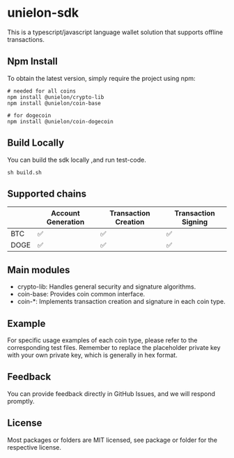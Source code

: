 # unielon-sdk

This is a typescript/javascript language wallet solution that supports offline transactions.

## Npm Install
To obtain the latest version, simply require the project using npm:

```shell
# needed for all coins
npm install @unielon/crypto-lib
npm install @unielon/coin-base

# for dogecoin
npm install @unielon/coin-dogecoin
```

## Build Locally
You can build the sdk locally ,and run test-code.
```shell
sh build.sh
```

## Supported chains

|          | Account Generation | Transaction Creation | Transaction Signing |
|----------|-------------------|----------------------|---------------------|
| BTC      | ✅                 | ✅                    | ✅                   | 
| DOGE     | ✅                 | ✅                    | ✅                   |

## Main modules

- crypto-lib: Handles general security and signature algorithms.
- coin-base: Provides  coin common interface.
- coin-*: Implements transaction creation and signature in each coin type.


## Example

For specific usage examples of each coin type, please refer to the corresponding test files. Remember to replace the
placeholder private key with your own private key, which is generally in hex format.

## Feedback

You can provide feedback directly in GitHub Issues, and we will respond promptly.

## License
Most packages or folders are MIT licensed, see package or folder for the respective license.
